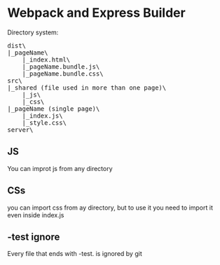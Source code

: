 # Webpack and Express Builder

Directory system:

<pre>
dist\
|_pageName\
    |_index.html\
    |_pageName.bundle.js\
    |_pageName.bundle.css\
src\
|_shared (file used in more than one page)\
    |_js\
    |_css\
|_pageName (single page)\
    |_index.js\
    |_style.css\
server\
</pre>

## JS
You can improt js from any directory

## CSs 
you can import css from ay directory, but to use it you need to import it even inside index.js

## -test ignore
Every file that ends with -test. is ignored by git
